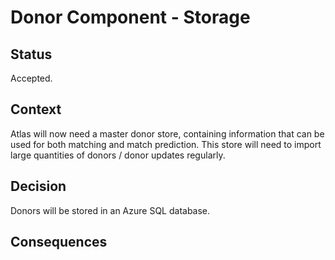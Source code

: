 # Donor Component - Storage

## Status

Accepted.

## Context

Atlas will now need a master donor store, containing information that can be used for both matching and match prediction.
This store will need to import large quantities of donors / donor updates regularly. 

## Decision

Donors will be stored in an Azure SQL database.

## Consequences
